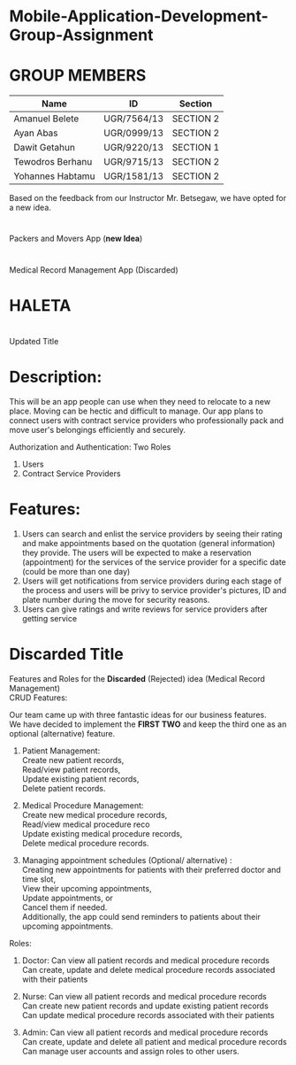 # Mobile-Application-Development-Group-Assignment

# GROUP MEMBERS

| Name | ID | Section |
| ------------- | ------------ | --------- |
| Amanuel Belete | UGR/7564/13 | SECTION 2 |
| Ayan Abas | UGR/0999/13 | SECTION 2 |
| Dawit Getahun | UGR/9220/13 |SECTION 1|
| Tewodros Berhanu | UGR/9715/13 | SECTION 2 |
| Yohannes Habtamu | UGR/1581/13 | SECTION 2|

Based on the feedback from our Instructor Mr. Betsegaw, we have opted for a new idea. 
#
Packers and Movers App (<b>new Idea</b>)<br>
#
Medical Record Management App (Discarded)
#

# HALETA
#
Updated Title
#
# Description: 
This will be an app people can use when they need to relocate to a new place. Moving can be hectic and difficult to manage. Our app plans to connect users with contract service providers who professionally pack and move user's belongings efficiently and securely. 

 Authorization and Authentication:
Two Roles
1. Users 
2. Contract Service Providers 


# Features: 
1. Users can search and enlist the service providers by seeing their rating and make appointments based on the quotation (general information) they provide. The users will be expected to make a reservation (appointment) for the services of the service provider for a specific date (could be more than one day)
2.  Users will get notifications from service providers during each stage of the process and users will be privy to service provider's pictures, ID and plate number during the move for security reasons. 
3. Users can give ratings and write reviews for service providers after getting service




# Discarded Title
Features and Roles  for  the <b>Discarded</b> (Rejected) idea (Medical Record Management)   
CRUD Features:

Our team came up with three fantastic ideas for our business features.<br>
We have decided to implement the <b>FIRST TWO</b> and keep the third one as an optional (alternative) feature.

1. Patient Management:<br>
Create new patient records,<br>
Read/view patient records,<br>
Update existing patient records,<br>
Delete patient records.<br>

2. Medical Procedure Management:<br>
Create new medical procedure records,<br>
Read/view medical procedure reco<br>
Update existing medical procedure records,<br>
Delete medical procedure records.<br>

3. Managing appointment schedules (Optional/ alternative) :<br>
Creating new appointments for patients with their preferred doctor and time slot,<br>
View their upcoming appointments,<br>
Update appointments, or <br>
Cancel them if needed. <br>
Additionally, the app could send reminders to patients about their upcoming appointments.

Roles:

1. Doctor:
Can view all patient records and medical procedure records<br>
Can create, update and delete medical procedure records associated with their patients<br>

2. Nurse:
Can view all patient records and medical procedure records<br>
Can create new patient records and update existing patient records<br>
Can update medical procedure records associated with their patients

3. Admin:
Can view all patient records and medical procedure records<br>
Can create, update and delete all patient and medical procedure records<br>
Can manage user accounts and assign roles to other users.<br>
